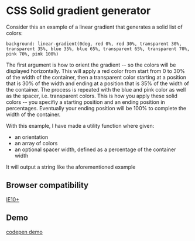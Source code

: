 # CSS Solid gradient generator

Consider this an example of a linear gradient that generates a solid list of colors:

```
background: linear-gradient(0deg, red 0%, red 30%, transparent 30%, transparent 35%, blue 35%, blue 65%, transparent 65%, transparent 70%, pink 70%, pink 100%)
```

The first argument is how to orient the gradient -- so the colors will be displayed horizontally.  This will apply a red color from start from 0 to 30% of the width of the container, then a transparent color starting at a position that is 30% of the width and ending at a position that is 35% of the width of the container.  The process is repeated with the blue and pink color as well as the spacer, i.e. transparent colors.  This is how you apply these solid colors -- you specifiy a starting position and an ending position in percentages.  Eventually your ending position will be 100% to complete the width of the container.

With this example, I have made a utility function where given: 
* an orientation
* an array of colors
* an optional spacer width, defined as a percentage of the container width

It will output a string like the aforementioned example

## Browser compatibility
[IE10+](https://caniuse.com/#search=linear-gradient) 

## Demo
[codepen demo](https://codepen.io/jcyl29/pen/MWYvBqR)